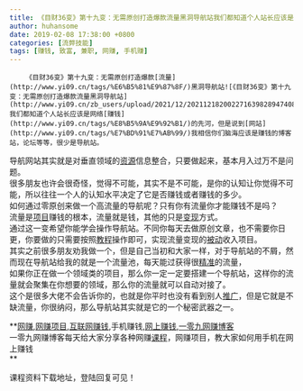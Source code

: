 ```yaml
---
title: 《目财36变》第十九变：无需原创打造爆款流量黑洞导航站我们都知道个人站长应该是网络赚钱的先河，但是说到网站我相信你们脑海应该是赚钱的博客站，论坛等等，很少是导航站。导航网站其实就是对垂直领域的资源信息整合，只要做起来，基本月入过万不是问题。很多朋友也许会很奇怪，觉得不可能，其实不是不可能，是你的认知让你觉得不可能，所以往往一个人的认知水平决定了它是否赚钱或者赚钱的多少。如何通过零原创来做一个高流量的导航呢？只有你有流量你才能赚钱不是吗？流量是项目赚钱的根本，流量就是钱，其他的只是变现方式。通过这一变希望你能学会操作导航站。不同你每天去做原创文章，也不需要你日更，你要做的只需要按照教程操作即可，实现流量变现的被动收入项目。其实之前很多朋友劝我做一个，但是自己当初和大家一样，对于导航站的不屑，然而现在导航站给我的就是一个流量池，每天能过获得很精准的流量，如果你正在做一个领域类的项目，那么你一定一定要搭建一个导航站，这样你的流量就会聚集在你想要的领域，那么你的流量就可以自动对接了。这个是很多大佬不会告诉你的，也就是你平时也没有看到别人推广，但是它就是不缺流量，你很纳闷，那么导航站其实就是它的一个秘密武器之一。
author: huhansome
date: 2019-02-08 17:38:00 +0800
categories: [流弊技能]
tags: [赚钱, 致富, 兼职, 网赚, 手机赚]
---
```



        《目财36变》第十九变：无需原创打造爆款[流量](http://www.yi09.cn/tags/%E6%B5%81%E9%87%8F/)黑洞导航站![《目财36变》第十九变：无需原创打造爆款流量黑洞导航站](http://www.yi09.cn/zb_users/upload/2021/12/20211218200227163982894740849.png)我们都知道个人站长应该是网络[赚钱](http://www.yi09.cn/tags/%E8%B5%9A%E9%92%B1/)的先河，但是说到[网站](http://www.yi09.cn/tags/%E7%BD%91%E7%AB%99/)我相信你们脑海应该是赚钱的博客站，论坛等等，很少是导航站。  
导航网站其实就是对垂直领域的[资源](http://www.yi09.cn/tags/%E8%B5%84%E6%BA%90/)信息整合，只要做起来，基本月入过万不是问题。  
很多朋友也许会很奇怪，觉得不可能，其实不是不可能，是你的认知让你觉得不可能，所以往往一个人的认知水平决定了它是否赚钱或者赚钱的多少。  
如何通过零原创来做一个高流量的导航呢？只有你有流量你才能赚钱不是吗？  
流量是[项目](http://www.yi09.cn/tags/%E9%A1%B9%E7%9B%AE/)赚钱的根本，流量就是钱，其他的只是[变现](http://www.yi09.cn/tags/%E5%8F%98%E7%8E%B0/)方式。  
通过这一变希望你能学会操作导航站。不同你每天去做原创文章，也不需要你日更，你要做的只需要按照[教程](http://www.yi09.cn/tags/%E6%95%99%E7%A8%8B/)操作即可，实现流量变现的[被动](http://www.yi09.cn/tags/%E8%A2%AB%E5%8A%A8/)收入项目。  
其实之前很多朋友劝我做一个，但是自己当初和大家一样，对于导航站的不屑，然而现在导航站给我的就是一个流量池，每天能过获得很[精准](http://www.yi09.cn/tags/%E7%B2%BE%E5%87%86/)的流量，  
如果你正在做一个领域类的项目，那么你一定一定要搭建一个导航站，这样你的流量就会聚集在你想要的领域，那么你的流量就可以自动对接了。  
这个是很多大佬不会告诉你的，也就是你平时也没有看到别人[推广](http://www.yi09.cn/tags/%E6%8E%A8%E5%B9%BF/)，但是它就是不缺流量，你很纳闷，那么导航站其实就是它的一个秘密武器之一。

  

  

  

  

**[网赚](http://www.yi09.cn/tags/%E7%BD%91%E8%B5%9A/),[网赚项目](http://www.yi09.cn/tags/%E7%BD%91%E8%B5%9A%E9%A1%B9%E7%9B%AE/),[互联网赚钱](http://www.yi09.cn/tags/%E4%BA%92%E8%81%94%E7%BD%91%E8%B5%9A%E9%92%B1/),手机赚钱,[网上赚钱](http://www.yi09.cn/tags/%E7%BD%91%E4%B8%8A%E8%B5%9A%E9%92%B1/),[一零九网赚博客](http://www.yi09.cn/tags/%E4%B8%80%E9%9B%B6%E4%B9%9D%E7%BD%91%E8%B5%9A%E5%8D%9A%E5%AE%A2/)  
一零九网赚博客每天给大家分享各种网赚[课程](http://www.yi09.cn/tags/%E8%AF%BE%E7%A8%8B/)，网赚项目，教大家如何用手机在网上赚钱  
**  
  
  

课程资料下载地址，登陆回复可见！

